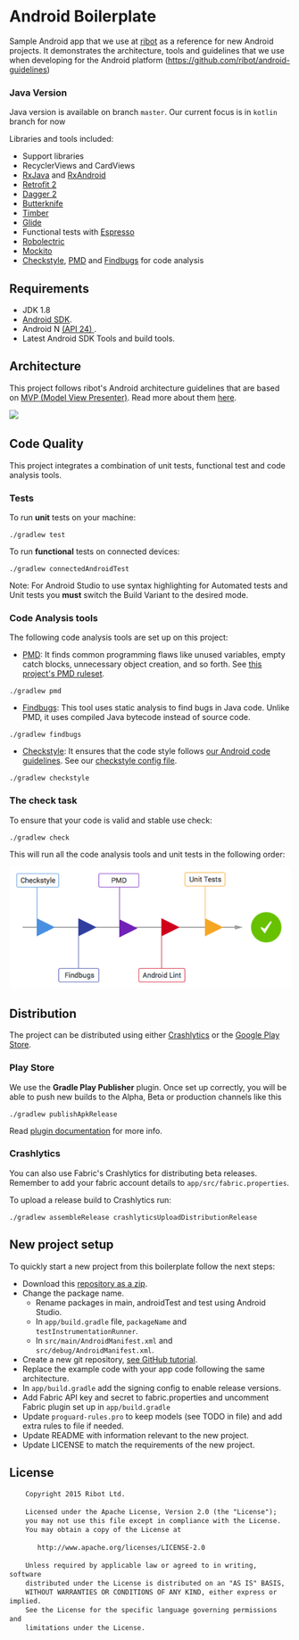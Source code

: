 # Android Boilerplate

Sample Android app that we use at [ribot](http://ribot.co.uk) as a reference for new Android projects. It demonstrates the architecture, tools and guidelines that we use when developing for the Android platform (https://github.com/ribot/android-guidelines)

### Java Version 
Java version is available on branch `master`. Our current focus is in `kotlin` branch for now

Libraries and tools included:

- Support libraries
- RecyclerViews and CardViews 
- [RxJava](https://github.com/ReactiveX/RxJava) and [RxAndroid](https://github.com/ReactiveX/RxAndroid) 
- [Retrofit 2](http://square.github.io/retrofit/)
- [Dagger 2](http://google.github.io/dagger/)
- [Butterknife](https://github.com/JakeWharton/butterknife)
- [Timber](https://github.com/JakeWharton/timber)
- [Glide](https://github.com/bumptech/glide)
- Functional tests with [Espresso](https://google.github.io/android-testing-support-library/docs/espresso/index.html)
- [Robolectric](http://robolectric.org/)
- [Mockito](http://mockito.org/)
- [Checkstyle](http://checkstyle.sourceforge.net/), [PMD](https://pmd.github.io/) and [Findbugs](http://findbugs.sourceforge.net/) for code analysis

## Requirements

- JDK 1.8
- [Android SDK](http://developer.android.com/sdk/index.html).
- Android N [(API 24) ](http://developer.android.com/tools/revisions/platforms.html).
- Latest Android SDK Tools and build tools.


## Architecture

This project follows ribot's Android architecture guidelines that are based on [MVP (Model View Presenter)](https://en.wikipedia.org/wiki/Model%E2%80%93view%E2%80%93presenter). Read more about them [here](https://github.com/ribot/android-guidelines/blob/master/architecture_guidelines/android_architecture.md). 

![](https://github.com/ribot/android-guidelines/raw/master/architecture_guidelines/architecture_diagram.png)

## Code Quality

This project integrates a combination of unit tests, functional test and code analysis tools. 

### Tests

To run **unit** tests on your machine:

``` 
./gradlew test
``` 

To run **functional** tests on connected devices:

``` 
./gradlew connectedAndroidTest
``` 

Note: For Android Studio to use syntax highlighting for Automated tests and Unit tests you **must** switch the Build Variant to the desired mode.

### Code Analysis tools 

The following code analysis tools are set up on this project:

* [PMD](https://pmd.github.io/): It finds common programming flaws like unused variables, empty catch blocks, unnecessary object creation, and so forth. See [this project's PMD ruleset](config/quality/pmd/pmd-ruleset.xml).

``` 
./gradlew pmd
```

* [Findbugs](http://findbugs.sourceforge.net/): This tool uses static analysis to find bugs in Java code. Unlike PMD, it uses compiled Java bytecode instead of source code.

```
./gradlew findbugs
```

* [Checkstyle](http://checkstyle.sourceforge.net/): It ensures that the code style follows [our Android code guidelines](https://github.com/ribot/android-guidelines/blob/master/project_and_code_guidelines.md#2-code-guidelines). See our [checkstyle config file](config/quality/checkstyle/checkstyle-config.xml).

```
./gradlew checkstyle
```

### The check task

To ensure that your code is valid and stable use check: 

```
./gradlew check
```

This will run all the code analysis tools and unit tests in the following order:

![Check Diagram](images/check-task-diagram.png)
 
## Distribution

The project can be distributed using either [Crashlytics](http://support.crashlytics.com/knowledgebase/articles/388925-beta-distributions-with-gradle) or the [Google Play Store](https://github.com/Triple-T/gradle-play-publisher).

### Play Store

We use the __Gradle Play Publisher__ plugin. Once set up correctly, you will be able to push new builds to
the Alpha, Beta or production channels like this

```
./gradlew publishApkRelease
```
Read [plugin documentation](https://github.com/Triple-T/gradle-play-publisher) for more info.

### Crashlytics

You can also use Fabric's Crashlytics for distributing beta releases. Remember to add your fabric
account details to `app/src/fabric.properties`.

To upload a release build to Crashlytics run:

```
./gradlew assembleRelease crashlyticsUploadDistributionRelease
```

## New project setup 

To quickly start a new project from this boilerplate follow the next steps:

* Download this [repository as a zip](https://github.com/ribot/android-boilerplate/archive/master.zip).
* Change the package name. 
  * Rename packages in main, androidTest and test using Android Studio.
  * In `app/build.gradle` file, `packageName` and `testInstrumentationRunner`.
  * In `src/main/AndroidManifest.xml` and `src/debug/AndroidManifest.xml`.
* Create a new git repository, [see GitHub tutorial](https://help.github.com/articles/adding-an-existing-project-to-github-using-the-command-line/).
* Replace the example code with your app code following the same architecture.
* In `app/build.gradle` add the signing config to enable release versions.
* Add Fabric API key and secret to fabric.properties and uncomment Fabric plugin set up in `app/build.gradle`
* Update `proguard-rules.pro` to keep models (see TODO in file) and add extra rules to file if needed.
* Update README with information relevant to the new project.
* Update LICENSE to match the requirements of the new project.

## License

```
    Copyright 2015 Ribot Ltd.

    Licensed under the Apache License, Version 2.0 (the "License");
    you may not use this file except in compliance with the License.
    You may obtain a copy of the License at

       http://www.apache.org/licenses/LICENSE-2.0

    Unless required by applicable law or agreed to in writing, software
    distributed under the License is distributed on an "AS IS" BASIS,
    WITHOUT WARRANTIES OR CONDITIONS OF ANY KIND, either express or implied.
    See the License for the specific language governing permissions and
    limitations under the License.
```


